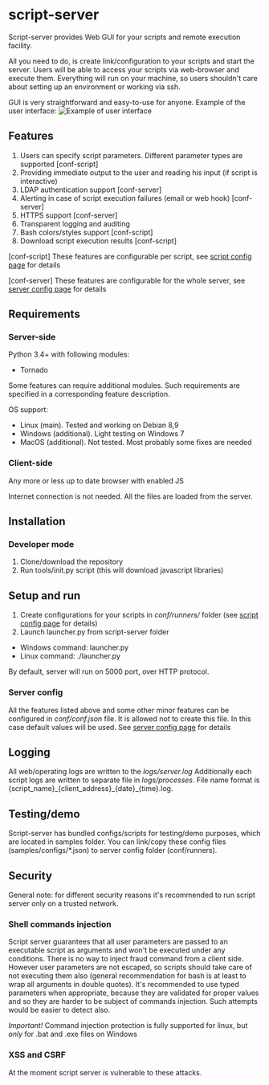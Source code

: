 # script-server
Script-server provides Web GUI for your scripts and remote execution facility. 

All you need to do, is create link/configuration to your scripts and start the server. Users will be able to access your scripts via web-browser and execute them. 
Everything will run on your machine, so users shouldn't care about setting up an environment or working via ssh.


GUI is very straightforward and easy-to-use for anyone. Example of the user interface:
![Example of user interface](https://cloud.githubusercontent.com/assets/1275813/26519407/f0318706-42c0-11e7-8328-34ded505839c.png)

## Features
1. Users can specify script parameters. Different parameter types are supported [conf-script]
2. Providing immediate output to the user and reading his input (if script is interactive)
3. LDAP authentication support [conf-server]
4. Alerting in case of script execution failures (email or web hook) [conf-server]
5. HTTPS support [conf-server]
6. Transparent logging and auditing
7. Bash colors/styles support [conf-script]
8. Download script execution results [conf-script]

[conf-script] These features are configurable per script, see [script config page](https://github.com/bugy/script-server/wiki/Script-config) for details

[conf-server] These features are configurable for the whole server, see [server config page](https://github.com/bugy/script-server/wiki/Server-config) for details

## Requirements
### Server-side
Python 3.4+ with following modules:
* Tornado

Some features can require additional modules. Such requirements are specified in a corresponding feature description.

OS support:
- Linux (main). Tested and working on Debian 8,9
- Windows (additional). Light testing on Windows 7
- MacOS (additional). Not tested. Most probably some fixes are needed

### Client-side
Any more or less up to date browser with enabled JS

Internet connection is not needed. All the files are loaded from the server.

## Installation
### Developer mode
1. Clone/download the repository
2. Run tools/init.py script (this will download javascript libraries)

## Setup and run
1. Create configurations for your scripts in *conf/runners/* folder (see [script config page](https://github.com/bugy/script-server/wiki/Script-config) for details)
2. Launch launcher.py from script-server folder
  * Windows command: launcher.py
  * Linux command: ./launcher.py

By default, server will run on 5000 port, over HTTP protocol.

### Server config
All the features listed above and some other minor features can be configured in *conf/conf.json* file. 
It is allowed not to create this file. In this case default values will be used.
See [server config page](https://github.com/bugy/script-server/wiki/Server-config) for details

## Logging
All web/operating logs are written to the *logs/server.log*
Additionally each script logs are written to separate file in *logs/processes*. File name format is {script\_name}\_{client\_address}\_{date}\_{time}.log. 

## Testing/demo
Script-server has bundled configs/scripts for testing/demo purposes, which are located in samples folder. You can link/copy these config files (samples/configs/\*.json) to server config folder (conf/runners).

## Security
General note: for different security reasons it's recommended to run script server only on a trusted network.
### Shell commands injection
Script server guarantees that all user parameters are passed to an executable script as arguments and won't be executed under any conditions. There is no way to inject fraud command from a client side.
However user parameters are not escaped, so scripts should take care of not executing them also (general recommendation for bash is at least to wrap all arguments in double quotes).
It's recommended to use typed parameters when 	appropriate, because they are validated for proper values and so they are harder to be subject of commands injection. Such attempts would be easier to detect also.

_Important!_ Command injection protection is fully supported for linux, but _only_ for .bat and .exe files on Windows

### XSS and CSRF
At the moment script server _is_ vulnerable to these attacks.
